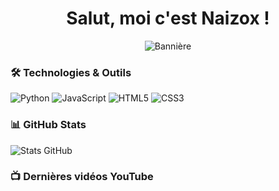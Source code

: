 <h1 align="center">Salut, moi c'est Naizox !</h1>

<p align="center">
  <img src="https://your-banner-image-url.com/banner.png" alt="Bannière" />
</p>

### 🛠️ Technologies & Outils
![Python](https://img.shields.io/badge/-Python-3776AB?logo=python&logoColor=white)
![JavaScript](https://img.shields.io/badge/-JavaScript-F7DF1E?logo=javascript&logoColor=black)
![HTML5](https://img.shields.io/badge/-HTML5-E34F26?logo=html5&logoColor=white)
![CSS3](https://img.shields.io/badge/-CSS3-1572B6?logo=css3&logoColor=white)

### 📊 GitHub Stats
![Stats GitHub](https://github-readme-stats.vercel.app/api?username=Naizox&show_icons=true&theme=radical)

### 📺 Dernières vidéos YouTube
<!-- Ajoute un script pour afficher tes dernières vidéos YouTube -->
